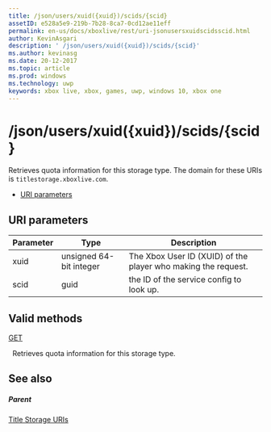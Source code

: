 ```yaml
---
title: /json/users/xuid({xuid})/scids/{scid}
assetID: e528a5e9-219b-7b28-8ca7-0cd12ae11eff
permalink: en-us/docs/xboxlive/rest/uri-jsonusersxuidscidsscid.html
author: KevinAsgari
description: ' /json/users/xuid({xuid})/scids/{scid}'
ms.author: kevinasg
ms.date: 20-12-2017
ms.topic: article
ms.prod: windows
ms.technology: uwp
keywords: xbox live, xbox, games, uwp, windows 10, xbox one
---
```



# /json/users/xuid({xuid})/scids/{scid}
Retrieves quota information for this storage type. 
The domain for these URIs is `titlestorage.xboxlive.com`.
 
  * [URI parameters](#ID4EV)
 
<a id="ID4EV"></a>

 
## URI parameters
 
| Parameter| Type| Description| 
| --- | --- | --- | 
| xuid| unsigned 64-bit integer| The Xbox User ID (XUID) of the player who making the request.| 
| scid| guid| the ID of the service config to look up.| 
  
<a id="ID4E3B"></a>

 
## Valid methods

[GET](uri-jsonusersxuidscidsscid-get.md)

&nbsp;&nbsp;Retrieves quota information for this storage type. 
 
<a id="ID4EGC"></a>

 
## See also
 
<a id="ID4EIC"></a>

 
##### Parent 

[Title Storage URIs](atoc-reference-storagev2.md)

   